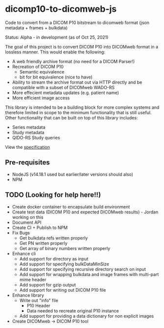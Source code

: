 # dicomp10-to-dicomweb-js
Code to convert from a DICOM P10 bitstream to dicomweb format (json metadata + frames + bulkdata)

Status: Alpha - in development (as of Oct 25, 2021)

The goal of this project is to convert DICOM P10 into DICOMweb format in a lossless manner.  This would enable the following:
* A web friendly archive format (no need for a DICOM Parser!)
* Recreation of DICOM P10
  * Semantic equivalence
  * bit for bit equivalence (nice to have)
* Ability to stream the archive format out via HTTP directly and be compatible with a subset of DICOMweb WADO-RS
* More effecient metadata updates (e.g. patient name)
* More efficient image access

This library is intended to be a building block for more complex systems and therefore limited in scope
to the minimum functionality that is still useful.  Other functionality that can be built on top of this
library includes:
* Series metadata
* Study metadata
* QIDO-RS Study queries

View the [specification](docs/spec.md)

## Pre-requisites

* NodeJS (v14.18.1 used but earlier/later versions should also)
* NPM

## TODO (Looking for help here!!)

* Create docker container to encapsulate build environment
* Create test data (DICOM P10 and expected DICOMweb results) - Jordan working on this
* Document API
* Create CI + Publish to NPM
* Fix Bugs
    * Get bulkdata refs written properly
    * Get PN written properly
    * Get array of binary numbers written properly
* Enhance cli
    * Add support for directory as input
    * Add support for specifying bulkDataMinSize
    * Add support for specifying recursive directory search on input
    * Add support for wrapping bulkdata and image frames with multi-part mime header
    * Add support for gzip output
    * Add support for writing out DICOM P10 file
* Enhance library
    * Write out "info" file
        * P10 Header
        * Data needed to recreate original P10 instance
    * Add support for providing a data dictionary for non explicit images
* Create DICOMweb -> DICOM P10 tool
